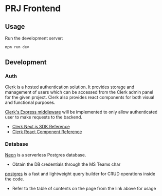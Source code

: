 # PRJ Frontend

## Usage

Run the development server:

```bash
npm run dev
```

## Development

### Auth

[Clerk](https://clerk.com/) is a hosted authentication solution. It provides storage and management of users which can be accessed from the Clerk admin panel for the given project. Clerk also provides react components for both visual and functional purposes.

[Clerk's Express middleware](https://clerk.com/docs/references/nodejs/overview) will be implemented to only allow authenticated user to make requests to the backend.

- [Clerk Next.js SDK Reference](https://clerk.com/docs/references/nextjs/overview)
- [Clerk React Component Reference](https://clerk.com/docs/components/overview)

### Database

[Neon](https://neon.tech/) is a serverless Postgres database.

- Obtain the DB credentials through the MS Teams char

[postgres](https://www.npmjs.com/package/postgres) is a fast and lightweight query builder for CRUD operations inside the code.

- Refer to the table of contents on the page from the link above for usage
